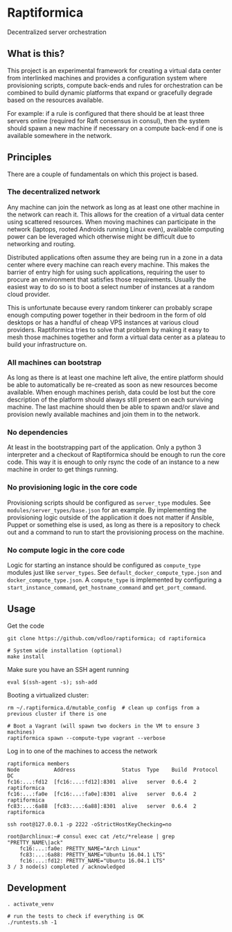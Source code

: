 Raptiformica
============

Decentralized server orchestration

## What is this?

This project is an experimental framework for creating a virtual
data center from interlinked machines and provides a configuration 
system where provisioning scripts, compute back-ends and rules for 
orchestration can be combined to build dynamic platforms that 
expand or gracefully degrade based on the resources available.

For example: if a rule is configured that there should be
at least three servers online (required for Raft consensus in consul), 
then the system should spawn a new machine if necessary on a compute 
back-end if one is available somewhere in the network. 

## Principles

There are a couple of fundamentals on which this project is based.

### The decentralized network

Any machine can join the network as long as at least one other machine in
the network can reach it. This allows for the creation of a virtual
data center using scattered resources. When moving machines can participate 
in the network (laptops, rooted Androids running Linux even), available
computing power can be leveraged which otherwise might be difficult due to
networking and routing. 

Distributed applications often assume they are being run in a zone in a data 
center where every machine can reach every machine. This makes the barrier of 
entry high for using such applications, requiring the user to procure an
environment that satisfies those requirements. Usually the easiest way to
do so is to boot a select number of instances at a random cloud provider.

This is unfortunate because every random tinkerer can probably scrape enough 
computing power together in their bedroom in the form of old desktops or has 
a handful of cheap VPS instances at various cloud providers. Raptiformica
tries to solve that problem by making it easy to mesh those machines
together and form a virtual data center as a plateau to build your
infrastructure on.

### All machines can bootstrap

As long as there is at least one machine left alive, the entire platform
should be able to automatically be re-created as soon as new resources
become available. When enough machines perish, data could be lost but the 
core description of the platform should always still present on each
surviving machine. The last machine should then be able to spawn and/or slave
and provision newly available machines and join them in to the network.


### No dependencies

At least in the bootstrapping part of the application. Only a python
3 interpreter and a checkout of Raptiformica should be enough to run the
core code. This way it is enough to only rsync the code of an instance to 
a new machine in order to get things running.

### No provisioning logic in the core code

Provisioning scripts should be configured as `server_type` modules. 
See `modules/server_types/base.json` for an example. By implementing the
provisioning logic outside of the application it does not matter if
Ansible, Puppet or something else is used, as long as there is a repository 
to check out and a command to run to start the provisioning process on the 
machine.

### No compute logic in the core code

Logic for starting an instance should be configured as `compute_type`
modules just like `server_types`. See `default_docker_compute_type.json`
and `docker_compute_type.json`. A `compute_type` is implemented by 
configuring a `start_instance_command`, `get_hostname_command` and 
`get_port_command`. 


Usage
-----
Get the code
```
git clone https://github.com/vdloo/raptiformica; cd raptiformica

# System wide installation (optional)
make install
```


Make sure you have an SSH agent running
```
eval $(ssh-agent -s); ssh-add
```

Booting a virtualized cluster:
```
rm ~/.raptiformica.d/mutable_config  # clean up configs from a previous cluster if there is one
```

```
# Boot a Vagrant (will spawn two dockers in the VM to ensure 3 machines)
raptiformica spawn --compute-type vagrant --verbose
```

Log in to one of the machines to access the network
```
raptiformica members
Node           Address               Status  Type    Build  Protocol  DC
fc16:...:fd12  [fc16:...:fd12]:8301  alive   server  0.6.4  2         raptiformica
fc16:...:fa0e  [fc16:...:fa0e]:8301  alive   server  0.6.4  2         raptiformica
fc83:...:6a88  [fc83:...:6a88]:8301  alive   server  0.6.4  2         raptiformica

ssh root@127.0.0.1 -p 2222 -oStrictHostKeyChecking=no

root@archlinux:~# consul exec cat /etc/*release | grep "PRETTY_NAME\|ack"
    fc16:...:fa0e: PRETTY_NAME="Arch Linux"
    fc83:...:6a88: PRETTY_NAME="Ubuntu 16.04.1 LTS"
    fc16:...:fd12: PRETTY_NAME="Ubuntu 16.04.1 LTS"
3 / 3 node(s) completed / acknowledged
```

Development
-----------
```
. activate_venv

# run the tests to check if everything is OK
./runtests.sh -1
```
